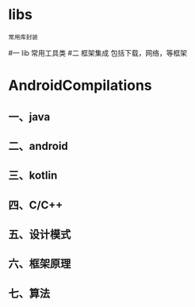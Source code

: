 # libs 
    常用库封装
#一 lib
    常用工具类
#二 框架集成
    包括下载，网络，等框架


# AndroidCompilations
## 一、java

## 二、android

## 三、kotlin

## 四、C/C++

## 五、设计模式

## 六、框架原理

## 七、算法







